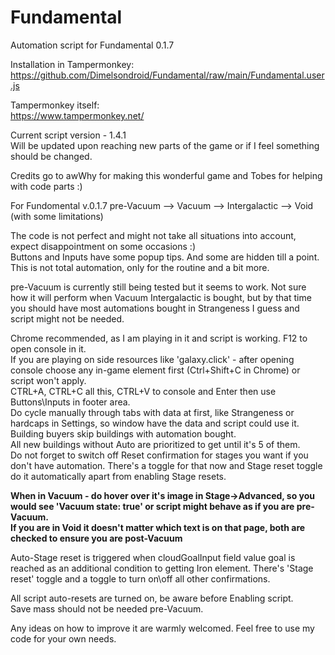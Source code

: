 # Fundamental
Automation script for Fundamental 0.1.7

Installation in Tampermonkey:\
https://github.com/Dimelsondroid/Fundamental/raw/main/Fundamental.user.js

Tampermonkey itself:\
https://www.tampermonkey.net/

Current script version - 1.4.1\
Will be updated upon reaching new parts of the game or if I feel something should be changed.

Credits go to awWhy for making this wonderful game and Tobes for helping with code parts :)

For Fundomental v.0.1.7 pre-Vacuum --> Vacuum --> Intergalactic --> Void (with some limitations)

The code is not perfect and might not take all situations into account, expect disappointment on some occasions :)\
Buttons and Inputs have some popup tips. And some are hidden till a point.\
This is not total automation, only for the routine and a bit more.

pre-Vacuum is currently still being tested but it seems to work.
Not sure how it will perform when Vacuum Intergalactic is bought, but by that time you should have most automations bought in Strangeness I guess and script might not be needed.

Chrome recommended, as I am playing in it and script is working. F12 to open console in it.\
If you are playing on side resources like 'galaxy.click' - after opening console choose any in-game element first (Ctrl+Shift+C in Chrome) or script won't apply.\
CTRL+A, CTRL+C all this, CTRL+V to console and Enter then use Buttons\Inputs in footer area.\
Do cycle manually through tabs with data at first, like Strangeness or hardcaps in Settings, so window have the data and script could use it.\
Building buyers skip buildings with automation bought.\
All new buildings without Auto are prioritized to get until it's 5 of them.\
Do not forget to switch off Reset confirmation for stages you want if you don't have automation. There's a toggle for that now and Stage reset toggle do it automatically apart from enabling Stage resets.

**When in Vacuum - do hover over it's image in Stage->Advanced, so you would see 'Vacuum state: true' or script might behave as if you are pre-Vacuum.\
If you are in Void it doesn't matter which text is on that page, both are checked to ensure you are post-Vacuum**

Auto-Stage reset is triggered when cloudGoalInput field value goal is reached as an additional condition to getting Iron element.
There's 'Stage reset' toggle and a toggle to turn on\off all other confirmations.

All script auto-resets are turned on, be aware before Enabling script.\
Save mass should not be needed pre-Vacuum.

Any ideas on how to improve it are warmly welcomed. Feel free to use my code for your own needs.